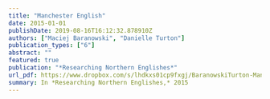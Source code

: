 ```yaml
---
title: "Manchester English"
date: 2015-01-01
publishDate: 2019-08-16T16:12:32.878910Z
authors: ["Maciej Baranowski", "Danielle Turton"]
publication_types: ["6"]
abstract: ""
featured: true
publication: "*Researching Northern Englishes*"
url_pdf: https://www.dropbox.com/s/lhdkxs01cp9fxgj/BaranowskiTurton-Manchester2015_preprint.pdf?dl=0
summary: In *Researching Northern Englishes,* 2015
---
```

